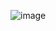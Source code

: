 ![image](https://user-images.githubusercontent.com/119984926/206067165-6899d7e1-b4b3-47ef-a71f-02e7ede6f5f2.png)

<!---
lxvenderpxnther/lxvenderpxnther is a ✨ special ✨ repository because its `README.md` (this file) appears on your GitHub profile.
You can click the Preview link to take a look at your changes.
--->

